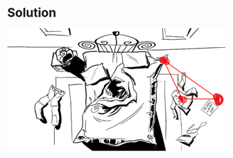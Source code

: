 # Solution
![alt text](https://github.com/Rosaverde/UoL_ITP1_Sleuth/blob/main/201-1/solution.jpg?raw=true)
